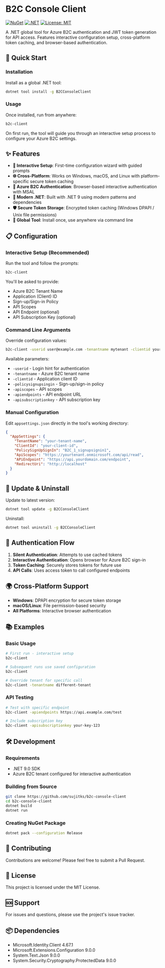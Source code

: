 # B2C Console Client

[![NuGet](https://img.shields.io/nuget/v/B2CConsoleClient.svg)](https://www.nuget.org/packages/B2CConsoleClient/)
[![.NET](https://img.shields.io/badge/.NET-9.0-blue.svg)](https://dotnet.microsoft.com/download)
[![License: MIT](https://img.shields.io/badge/License-MIT-yellow.svg)](https://opensource.org/licenses/MIT)

A .NET global tool for Azure B2C authentication and JWT token generation for API access. Features interactive configuration setup, cross-platform token caching, and browser-based authentication.

## 🚀 Quick Start

### Installation

Install as a global .NET tool:

```bash
dotnet tool install -g B2CConsoleClient
```

### Usage

Once installed, run from anywhere:

```bash
b2c-client
```

On first run, the tool will guide you through an interactive setup process to configure your Azure B2C settings.

## ✨ Features

- **🔧 Interactive Setup**: First-time configuration wizard with guided prompts
- **🌐 Cross-Platform**: Works on Windows, macOS, and Linux with platform-specific secure token caching
- **🔐 Azure B2C Authentication**: Browser-based interactive authentication with MSAL
- **📱 Modern .NET**: Built with .NET 9 using modern patterns and dependencies
- **🛡️ Secure Token Storage**: Encrypted token caching (Windows DPAPI / Unix file permissions)
- **🎯 Global Tool**: Install once, use anywhere via command line

## 📋 Configuration

### Interactive Setup (Recommended)

Run the tool and follow the prompts:

```bash
b2c-client
```

You'll be asked to provide:
- Azure B2C Tenant Name
- Application (Client) ID  
- Sign-up/Sign-in Policy
- API Scopes
- API Endpoint (optional)
- API Subscription Key (optional)

### Command Line Arguments

Override configuration values:

```bash
b2c-client -userid user@example.com -tenantname mytenant -clientid your-client-id
```

Available parameters:
- `-userid` - Login hint for authentication
- `-tenantname` - Azure B2C tenant name
- `-clientid` - Application client ID
- `-policysignupsingin` - Sign-up/sign-in policy
- `-apiscopes` - API scopes
- `-apiendpoints` - API endpoint URL
- `-apisubscriptionkey` - API subscription key

### Manual Configuration

Edit `appsettings.json` directly in the tool's working directory:

```json
{
  "AppSettings": {
    "TenantName": "your-tenant-name",
    "ClientId": "your-client-id",
    "PolicySignUpSignIn": "B2C_1_signupsignin1",
    "ApiScopes": "https://yourtenant.onmicrosoft.com/api/read",
    "APiEndpoint": "https://api.yourdomain.com/endpoint",
    "RedirectUri": "http://localhost"
  }
}
```

## 🔄 Update & Uninstall

Update to latest version:
```bash
dotnet tool update -g B2CConsoleClient
```

Uninstall:
```bash
dotnet tool uninstall -g B2CConsoleClient
```

## 🔐 Authentication Flow

1. **Silent Authentication**: Attempts to use cached tokens
2. **Interactive Authentication**: Opens browser for Azure B2C sign-in
3. **Token Caching**: Securely stores tokens for future use
4. **API Calls**: Uses access token to call configured endpoints

## 🌍 Cross-Platform Support

- **Windows**: DPAPI encryption for secure token storage
- **macOS/Linux**: File permission-based security
- **All Platforms**: Interactive browser authentication

## 📚 Examples

### Basic Usage
```bash
# First run - interactive setup
b2c-client

# Subsequent runs use saved configuration
b2c-client

# Override tenant for specific call
b2c-client -tenantname different-tenant
```

### API Testing
```bash
# Test with specific endpoint
b2c-client -apiendpoints https://api.example.com/test

# Include subscription key
b2c-client -apisubscriptionkey your-key-123
```

## 🛠️ Development

### Requirements
- .NET 9.0 SDK
- Azure B2C tenant configured for interactive authentication

### Building from Source

```bash
git clone https://github.com/sujitks/b2c-console-client
cd b2c-console-client
dotnet build
dotnet run
```

### Creating NuGet Package

```bash
dotnet pack --configuration Release
```

## 🤝 Contributing

Contributions are welcome! Please feel free to submit a Pull Request.

## 📄 License

This project is licensed under the MIT License.

## 🆘 Support

For issues and questions, please use the project's issue tracker.

## 📦 Dependencies

- Microsoft.Identity.Client 4.67.1
- Microsoft.Extensions.Configuration 9.0.0
- System.Text.Json 9.0.0
- System.Security.Cryptography.ProtectedData 9.0.0
